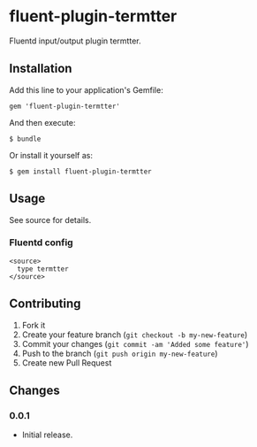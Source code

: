# fluent-plugin-termtter

Fluentd input/output plugin termtter.

## Installation

Add this line to your application's Gemfile:

    gem 'fluent-plugin-termtter'

And then execute:

    $ bundle

Or install it yourself as:

    $ gem install fluent-plugin-termtter

## Usage

See source for details.

### Fluentd config

    <source>
      type termtter
    </source>

## Contributing

1. Fork it
2. Create your feature branch (`git checkout -b my-new-feature`)
3. Commit your changes (`git commit -am 'Added some feature'`)
4. Push to the branch (`git push origin my-new-feature`)
5. Create new Pull Request

## Changes

### 0.0.1

* Initial release.
